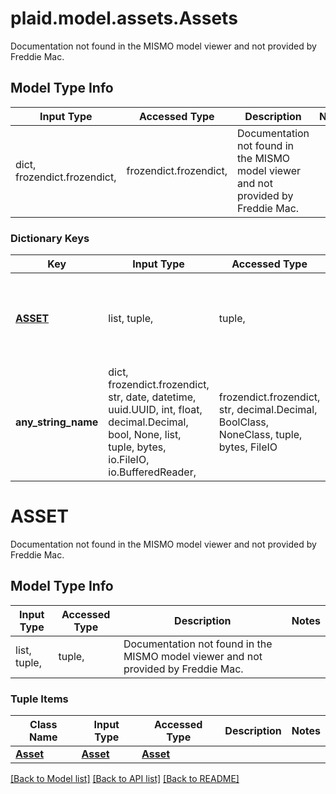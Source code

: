 # plaid.model.assets.Assets

Documentation not found in the MISMO model viewer and not provided by Freddie Mac.

## Model Type Info
Input Type | Accessed Type | Description | Notes
------------ | ------------- | ------------- | -------------
dict, frozendict.frozendict,  | frozendict.frozendict,  | Documentation not found in the MISMO model viewer and not provided by Freddie Mac. | 

### Dictionary Keys
Key | Input Type | Accessed Type | Description | Notes
------------ | ------------- | ------------- | ------------- | -------------
**[ASSET](#ASSET)** | list, tuple,  | tuple,  | Documentation not found in the MISMO model viewer and not provided by Freddie Mac. | 
**any_string_name** | dict, frozendict.frozendict, str, date, datetime, uuid.UUID, int, float, decimal.Decimal, bool, None, list, tuple, bytes, io.FileIO, io.BufferedReader,  | frozendict.frozendict, str, decimal.Decimal, BoolClass, NoneClass, tuple, bytes, FileIO | any string name can be used but the value must be the correct type | [optional]

# ASSET

Documentation not found in the MISMO model viewer and not provided by Freddie Mac.

## Model Type Info
Input Type | Accessed Type | Description | Notes
------------ | ------------- | ------------- | -------------
list, tuple,  | tuple,  | Documentation not found in the MISMO model viewer and not provided by Freddie Mac. | 

### Tuple Items
Class Name | Input Type | Accessed Type | Description | Notes
------------- | ------------- | ------------- | ------------- | -------------
[**Asset**](Asset.md) | [**Asset**](Asset.md) | [**Asset**](Asset.md) |  | 

[[Back to Model list]](../../README.md#documentation-for-models) [[Back to API list]](../../README.md#documentation-for-api-endpoints) [[Back to README]](../../README.md)

